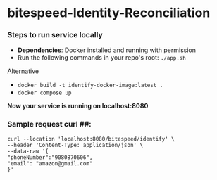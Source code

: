 # bitespeed-Identity-Reconciliation #



### Steps to run service locally ###
   * __Dependencies__: 
        Docker installed and running with permission
   * Run the following commands in your repo's root: `./app.sh`

Alternative 
   * `docker build -t identify-docker-image:latest .`
   * `docker compose up`
    
**Now your service is running on localhost:8080**

### Sample request curl ##:
```
curl --location 'localhost:8080/bitespeed/identify' \
--header 'Content-Type: application/json' \
--data-raw '{
"phoneNumber":"9080870606",
"email": "amazon@gmail.com"
}'
```
